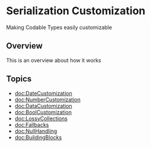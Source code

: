 # Serialization Customization

Making Codable Types easily customizable

## Overview

This is an overview about how it works

## Topics

- <doc:DateCustomization>
- <doc:NumberCustomization>
- <doc:DataCustomization>
- <doc:BoolCustomization>
- <doc:LossyCollections>
- <doc:Fallbacks>
- <doc:NullHandling>
- <doc:BuildingBlocks>



